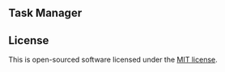## Task Manager

## License

This is open-sourced software licensed under the [MIT license](https://opensource.org/licenses/MIT).
